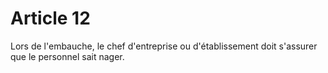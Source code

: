 # Article 12

Lors de l'embauche, le chef d'entreprise ou d'établissement doit s'assurer que le personnel sait nager.
